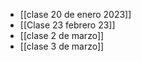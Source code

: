 - [[clase 20 de enero 2023]] 
- [[Clase 23 febrero 23]] 
- [[clase 2 de marzo]] 
- [[clase 3 de marzo]] 